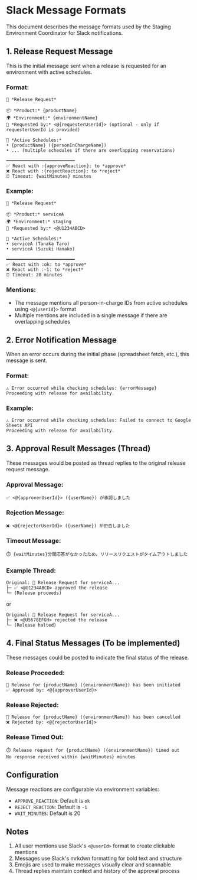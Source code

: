 # Slack Message Formats

This document describes the message formats used by the Staging Environment Coordinator for Slack notifications.

## 1. Release Request Message

This is the initial message sent when a release is requested for an environment with active schedules.

### Format:
```
🚀 *Release Request*

📦 *Product:* {productName}
🌍 *Environment:* {environmentName}
👤 *Requested by:* <@{requesterUserId}> (optional - only if requesterUserId is provided)

📅 *Active Schedules:*
• {productName} ({personInChargeName})
• ... (multiple schedules if there are overlapping reservations)

━━━━━━━━━━━━━━━━━━━━━━━━━━
✅ React with :{approveReaction}: to *approve*
❌ React with :{rejectReaction}: to *reject*
⏰ Timeout: {waitMinutes} minutes
```

### Example:
```
🚀 *Release Request*

📦 *Product:* serviceA
🌍 *Environment:* staging
👤 *Requested by:* <@U1234ABCD>

📅 *Active Schedules:*
• serviceA (Tanaka Taro)
• serviceA (Suzuki Hanako)

━━━━━━━━━━━━━━━━━━━━━━━━━━
✅ React with :ok: to *approve*
❌ React with :-1: to *reject*
⏰ Timeout: 20 minutes
```

### Mentions:
- The message mentions all person-in-charge IDs from active schedules using `<@{userId}>` format
- Multiple mentions are included in a single message if there are overlapping schedules

## 2. Error Notification Message

When an error occurs during the initial phase (spreadsheet fetch, etc.), this message is sent.

### Format:
```
⚠️ Error occurred while checking schedules: {errorMessage}
Proceeding with release for availability.
```

### Example:
```
⚠️ Error occurred while checking schedules: Failed to connect to Google Sheets API
Proceeding with release for availability.
```

## 3. Approval Result Messages (Thread)

These messages would be posted as thread replies to the original release request message.

### Approval Message:
```
✅ <@{approverUserId}> ({userName}) が承認しました
```

### Rejection Message:
```
❌ <@{rejectorUserId}> ({userName}) が拒否しました
```

### Timeout Message:
```
⏱️ {waitMinutes}分間応答がなかったため、リリースリクエストがタイムアウトしました
```

### Example Thread:
```
Original: 🚀 Release Request for serviceA...
├─ ✅ <@U1234ABCD> approved the release
└─ (Release proceeds)
```

or

```
Original: 🚀 Release Request for serviceA...
├─ ❌ <@U5678EFGH> rejected the release
└─ (Release halted)
```

## 4. Final Status Messages (To be implemented)

These messages could be posted to indicate the final status of the release.

### Release Proceeded:
```
🚀 Release for {productName} ({environmentName}) has been initiated
✅ Approved by: <@{approverUserId}>
```

### Release Rejected:
```
🛑 Release for {productName} ({environmentName}) has been cancelled
❌ Rejected by: <@{rejectorUserId}>
```

### Release Timed Out:
```
⏱️ Release request for {productName} ({environmentName}) timed out
No response received within {waitMinutes} minutes
```

## Configuration

Message reactions are configurable via environment variables:
- `APPROVE_REACTION`: Default is `ok`
- `REJECT_REACTION`: Default is `-1`
- `WAIT_MINUTES`: Default is 20

## Notes

1. All user mentions use Slack's `<@userId>` format to create clickable mentions
2. Messages use Slack's mrkdwn formatting for bold text and structure
3. Emojis are used to make messages visually clear and scannable
4. Thread replies maintain context and history of the approval process
